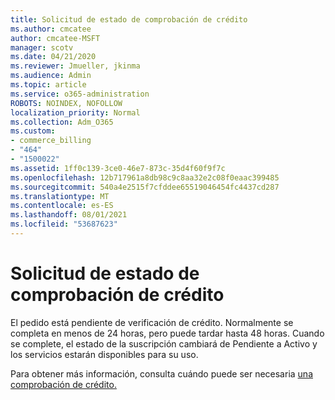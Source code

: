 ```yaml
---
title: Solicitud de estado de comprobación de crédito
ms.author: cmcatee
author: cmcatee-MSFT
manager: scotv
ms.date: 04/21/2020
ms.reviewer: Jmueller, jkinma
ms.audience: Admin
ms.topic: article
ms.service: o365-administration
ROBOTS: NOINDEX, NOFOLLOW
localization_priority: Normal
ms.collection: Adm_O365
ms.custom:
- commerce_billing
- "464"
- "1500022"
ms.assetid: 1ff0c139-3ce0-46e7-873c-35d4f60f9f7c
ms.openlocfilehash: 12b717961a8db98c9c8aa32e2c08f0eaac399485
ms.sourcegitcommit: 540a4e2515f7cfddee65519046454fc4437cd287
ms.translationtype: MT
ms.contentlocale: es-ES
ms.lasthandoff: 08/01/2021
ms.locfileid: "53687623"
---
```

# <a name="credit-check-status-request"></a>Solicitud de estado de comprobación de crédito

El pedido está pendiente de verificación de crédito. Normalmente se completa en menos de 24 horas, pero puede tardar hasta 48 horas. Cuando se complete, el estado de la suscripción cambiará de Pendiente a Activo y los servicios estarán disponibles para su uso.

Para obtener más información, consulta cuándo puede ser necesaria [una comprobación de crédito.](/microsoft-365/commerce/billing-and-payments/pay-for-your-subscription#pay-by-invoice-check-or-eft)
